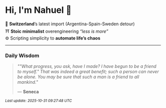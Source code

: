 # Hi, I'm Nahuel :tiger:

📍 **Switzerland**’s latest import (Argentina-Spain-Sweden detour)  
⛩️ **Stoic minimalist** overengineering *“less is more”*  
⚙️ Scripting simplicity to **automate life’s chaos**

---

### Daily Wisdom
> _""What progress, you ask, have I made? I have begun to be a friend to myself." That was indeed a great benefit; such a person can never be alone. You may be sure that such a man is a friend to all mankind."_  
>
> — **Seneca**

<sub>*Last update: 2025-10-31 09:27:48 UTC*</sub>

